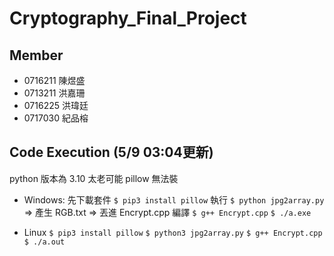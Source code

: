 # Cryptography_Final_Project

## Member
- 0716211 陳煜盛
- 0713211 洪嘉珊
- 0716225 洪瑋廷
- 0717030 紀品榕

## Code Execution (5/9 03:04更新)
python 版本為 3.10 太老可能 pillow 無法裝

- Windows:
先下載套件
```$ pip3 install pillow```
執行
```$ python jpg2array.py```
=> 產生 RGB.txt
=> 丟進 Encrypt.cpp
編譯
```$ g++ Encrypt.cpp```
```$ ./a.exe```

- Linux
```$ pip3 install pillow```
```$ python3 jpg2array.py```
```$ g++ Encrypt.cpp```
```$ ./a.out```

